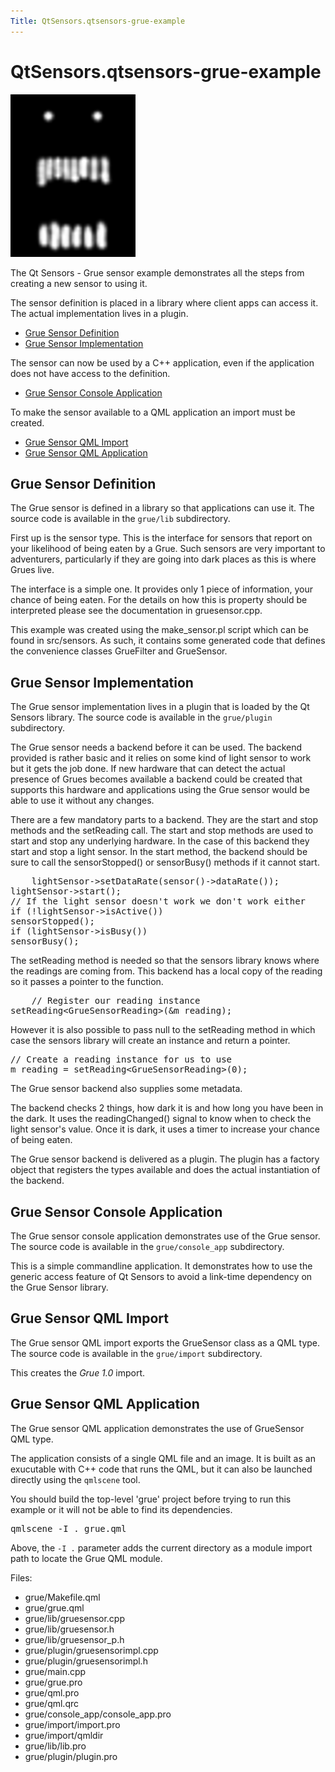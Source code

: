```yaml
---
Title: QtSensors.qtsensors-grue-example
---
```


# QtSensors.qtsensors-grue-example

<span class="subtitle"></span>
<!-- $$$grue-description -->
<p class="centerAlign"><img src="../../../media/qtsensors-examples-grue.png" alt="" /></p><p>The Qt Sensors - Grue sensor example demonstrates all the steps from creating a new sensor to using it.</p>
<p>The sensor definition is placed in a library where client apps can access it. The actual implementation lives in a plugin.</p>
<ul>
<li><a href="QtSensors.qtsensors-grue-example.md#grue-sensor-definition">Grue Sensor Definition</a></li>
<li><a href="QtSensors.qtsensors-grue-example.md#grue-sensor-implementation">Grue Sensor Implementation</a></li>
</ul>
<p>The sensor can now be used by a C++ application, even if the application does not have access to the definition.</p>
<ul>
<li><a href="QtSensors.qtsensors-grue-example.md#grue-sensor-console-application">Grue Sensor Console Application</a></li>
</ul>
<p>To make the sensor available to a QML application an import must be created.</p>
<ul>
<li><a href="QtSensors.qtsensors-grue-example.md#grue-sensor-qml-import">Grue Sensor QML Import</a></li>
<li><a href="QtSensors.qtsensors-grue-example.md#grue-sensor-qml-application">Grue Sensor QML Application</a></li>
</ul>
<h2 id="grue-sensor-definition">Grue Sensor Definition</h2>
<p>The Grue sensor is defined in a library so that applications can use it. The source code is available in the <code>grue/lib</code> subdirectory.</p>
<p>First up is the sensor type. This is the interface for sensors that report on your likelihood of being eaten by a Grue. Such sensors are very important to adventurers, particularly if they are going into dark places as this is where Grues live.</p>
<p>The interface is a simple one. It provides only 1 piece of information, your chance of being eaten. For the details on how this is property should be interpreted please see the documentation in gruesensor.cpp.</p>
<p>This example was created using the make_sensor.pl script which can be found in src/sensors. As such, it contains some generated code that defines the convenience classes GrueFilter and GrueSensor.</p>
<h2 id="grue-sensor-implementation">Grue Sensor Implementation</h2>
<p>The Grue sensor implementation lives in a plugin that is loaded by the Qt Sensors library. The source code is available in the <code>grue/plugin</code> subdirectory.</p>
<p>The Grue sensor needs a backend before it can be used. The backend provided is rather basic and it relies on some kind of light sensor to work but it gets the job done. If new hardware that can detect the actual presence of Grues becomes available a backend could be created that supports this hardware and applications using the Grue sensor would be able to use it without any changes.</p>
<p>There are a few mandatory parts to a backend. They are the start and stop methods and the setReading call. The start and stop methods are used to start and stop any underlying hardware. In the case of this backend they start and stop a light sensor. In the start method, the backend should be sure to call the sensorStopped() or sensorBusy() methods if it cannot start.</p>
<pre class="cpp">    lightSensor<span class="operator">-</span><span class="operator">&gt;</span>setDataRate(sensor()<span class="operator">-</span><span class="operator">&gt;</span>dataRate());
lightSensor<span class="operator">-</span><span class="operator">&gt;</span>start();
<span class="comment">// If the light sensor doesn't work we don't work either</span>
<span class="keyword">if</span> (<span class="operator">!</span>lightSensor<span class="operator">-</span><span class="operator">&gt;</span>isActive())
sensorStopped();
<span class="keyword">if</span> (lightSensor<span class="operator">-</span><span class="operator">&gt;</span>isBusy())
sensorBusy();</pre>
<p>The setReading method is needed so that the sensors library knows where the readings are coming from. This backend has a local copy of the reading so it passes a pointer to the function.</p>
<pre class="cpp">    <span class="comment">// Register our reading instance</span>
setReading<span class="operator">&lt;</span>GrueSensorReading<span class="operator">&gt;</span>(<span class="operator">&amp;</span>m_reading);</pre>
<p>However it is also possible to pass null to the setReading method in which case the sensors library will create an instance and return a pointer.</p>
<pre class="cpp"><span class="comment">// Create a reading instance for us to use</span>
m_reading <span class="operator">=</span> setReading<span class="operator">&lt;</span>GrueSensorReading<span class="operator">&gt;</span>(<span class="number">0</span>);</pre>
<p>The Grue sensor backend also supplies some metadata.</p>
<p>The backend checks 2 things, how dark it is and how long you have been in the dark. It uses the readingChanged() signal to know when to check the light sensor's value. Once it is dark, it uses a timer to increase your chance of being eaten.</p>
<p>The Grue sensor backend is delivered as a plugin. The plugin has a factory object that registers the types available and does the actual instantiation of the backend.</p>
<h2 id="grue-sensor-console-application">Grue Sensor Console Application</h2>
<p>The Grue sensor console application demonstrates use of the Grue sensor. The source code is available in the <code>grue/console_app</code> subdirectory.</p>
<p>This is a simple commandline application. It demonstrates how to use the generic access feature of Qt Sensors to avoid a link-time dependency on the Grue Sensor library.</p>
<h2 id="grue-sensor-qml-import">Grue Sensor QML Import</h2>
<p>The Grue sensor QML import exports the GrueSensor class as a QML type. The source code is available in the <code>grue/import</code> subdirectory.</p>
<p>This creates the <i>Grue 1.0</i> import.</p>
<h2 id="grue-sensor-qml-application">Grue Sensor QML Application</h2>
<p>The Grue sensor QML application demonstrates the use of GrueSensor QML type.</p>
<p>The application consists of a single QML file and an image. It is built as an exucutable with C++ code that runs the QML, but it can also be launched directly using the <code>qmlscene</code> tool.</p>
<p>You should build the top-level 'grue' project before trying to run this example or it will not be able to find its dependencies.</p>
<pre class="cpp">qmlscene <span class="operator">-</span>I <span class="operator">.</span> grue<span class="operator">.</span>qml</pre>
<p>Above, the <code>-I .</code> parameter adds the current directory as a module import path to locate the Grue QML module.</p>
<p>Files:</p>
<ul>
<li>grue/Makefile.qml</li>
<li>grue/grue.qml</li>
<li>grue/lib/gruesensor.cpp</li>
<li>grue/lib/gruesensor.h</li>
<li>grue/lib/gruesensor_p.h</li>
<li>grue/plugin/gruesensorimpl.cpp</li>
<li>grue/plugin/gruesensorimpl.h</li>
<li>grue/main.cpp</li>
<li>grue/grue.pro</li>
<li>grue/qml.pro</li>
<li>grue/qml.qrc</li>
<li>grue/console_app/console_app.pro</li>
<li>grue/import/import.pro</li>
<li>grue/import/qmldir</li>
<li>grue/lib/lib.pro</li>
<li>grue/plugin/plugin.pro</li>
</ul>
<!-- @@@grue -->
